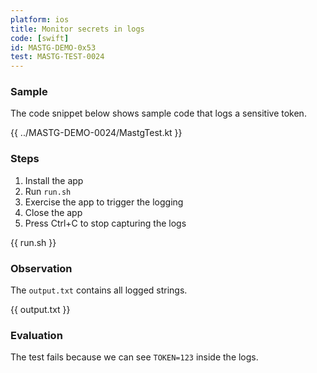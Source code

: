 ```yaml
---
platform: ios
title: Monitor secrets in logs
code: [swift]
id: MASTG-DEMO-0x53
test: MASTG-TEST-0024
---
```


### Sample

The code snippet below shows sample code that logs a sensitive token.

{{ ../MASTG-DEMO-0024/MastgTest.kt }}

### Steps

1. Install the app
2. Run `run.sh`
3. Exercise the app to trigger the logging
4. Close the app
5. Press Ctrl+C to stop capturing the logs

{{ run.sh }}

### Observation

The `output.txt` contains all logged strings.

{{ output.txt }}

### Evaluation

The test fails because we can see `TOKEN=123` inside the logs.
